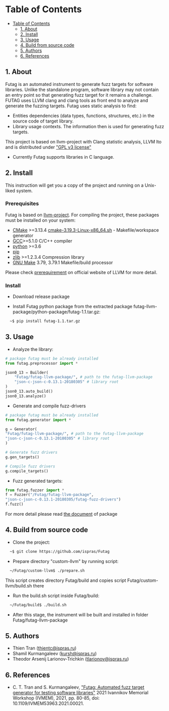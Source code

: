 # Table of Contents

- [Table of Contents](#table-of-contents)
  - [1. About](#1-about)
  - [2. Install](#2-install)
  - [3. Usage](#3-usage)
  - [4. Build from source code](#4-build-from-source-code)
  - [5. Authors](#5-authors)
  - [6. References](#6-references)

## 1. About

Futag is an automated instrument to generate fuzz targets for software libraries.
Unlike the standalone program, software library may not contain an entry point so that generating fuzz target for it remains a challenge.
FUTAG uses LLVM clang and clang tools as front end to analyze and generate the fuzzing targets.
Futag uses static analysis to find:
- Entities dependencies (data types, functions, structures, etc.) in the source code of target library.
- Library usage contexts.
The information then is used for generating fuzz targets.

This project is based on llvm-project with Clang statistic analysis, LLVM lto and is distributed under ["GPL v3 license"](https://llvm.org/docs/DeveloperPolicy.html#new-llvm-project-license-framework)

- Currently Futag supports libraries in C language.

## 2. Install

This instruction will get you a copy of the project and running on a Unix-liked system. 

### Prerequisites

Futag is based on [llvm-project](https://llvm.org/). For compiling the project, these packages must be installed on your system:

- [CMake](https://cmake.org/) >=3.13.4 [cmake-3.19.3-Linux-x86_64.sh](https://github.com/Kitware/CMake/releases/download/v3.19.3/cmake-3.19.3-Linux-x86_64.sh) - Makefile/workspace generator
- [GCC](https://gcc.gnu.org/)>=5.1.0 C/C++ compiler
- [python](https://www.python.org/) >=3.6 
- [pip](https://pypi.org/project/pip/)
- [zlib](http://zlib.net/) >=1.2.3.4 Compression library
- [GNU Make](http://savannah.gnu.org/projects/make) 3.79, 3.79.1 Makefile/build processor

Please check [prerequirement](https://llvm.org/docs/GettingStarted.html#requirements) on official website of LLVM for more detail.

### Install

- Download release package

- Install Futag python package from the extracted package futag-llvm-package/python-package/futag-1.1.tar.gz:

```bash
  ~$ pip install futag-1.1.tar.gz
```

## 3. Usage

- Analyze the library:

```python
# package futag must be already installed
from futag.preprocessor import *

json0_13 = Builder(
    "Futag/futag-llvm-package/", # path to the futag-llvm-package
    "json-c-json-c-0.13.1-20180305" # library root
)
json0_13.auto_build()
json0_13.analyze()
```

- Generate and compile fuzz-drivers

```python
# package futag must be already installed
from futag.generator import *

g = Generator(
"Futag/futag-llvm-package/", # path to the futag-llvm-package
"json-c-json-c-0.13.1-20180305" # library root
)

# Generate fuzz drivers
g.gen_targets()

# Compile fuzz drivers
g.compile_targets()
```

- Fuzz generated targets:

```python
from futag.fuzzer import *
f = Fuzzer("/Futag/futag-llvm-package", 
"json-c-json-c-0.13.1-20180305/futag-fuzz-drivers")
f.fuzz()
```

For more detail please read [the document](https://github.com/ispras/Futag/tree/main/src/python/futag-package) of package

## 4. Build from source code

- Clone the project:

```bash
  ~$ git clone https://github.com/ispras/Futag
```
- Prepare directory "custom-llvm" by running script:
```bash
  ~/Futag/custom-llvm$ ./prepare.sh
```
This script creates directory Futag/build and copies script Futag/custom-llvm/build.sh there

- Run the build.sh script inside Futag/build:
```bash
  ~/Futag/build$ ./build.sh
```

- After this stage, the instrument will be built and installed in folder Futag/futag-llvm-package

## 5. Authors

- Thien Tran (thientc@ispras.ru)
- Shamil Kurmangaleev (kursh@ispras.ru)
- Theodor Arsenij Larionov-Trichkin (tlarionov@ispras.ru)

## 6. References

- C. T. Tran and S. Kurmangaleev, ["Futag: Automated fuzz target generator for testing software libraries"](https://ieeexplore.ieee.org/document/9693749) 2021 Ivannikov Memorial Workshop (IVMEM), 2021, pp. 80-85, doi: 10.1109/IVMEM53963.2021.00021.